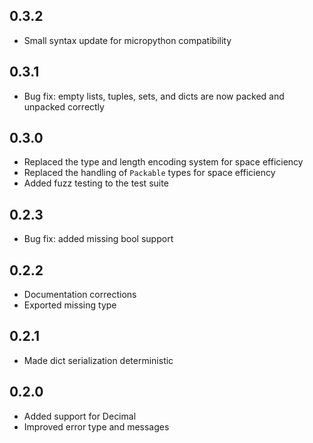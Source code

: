 ## 0.3.2

- Small syntax update for micropython compatibility

## 0.3.1

- Bug fix: empty lists, tuples, sets, and dicts are now packed and unpacked
  correctly

## 0.3.0

- Replaced the type and length encoding system for space efficiency
- Replaced the handling of `Packable` types for space efficiency
- Added fuzz testing to the test suite

## 0.2.3

- Bug fix: added missing bool support

## 0.2.2

- Documentation corrections
- Exported missing type

## 0.2.1

- Made dict serialization deterministic

## 0.2.0

- Added support for Decimal
- Improved error type and messages
